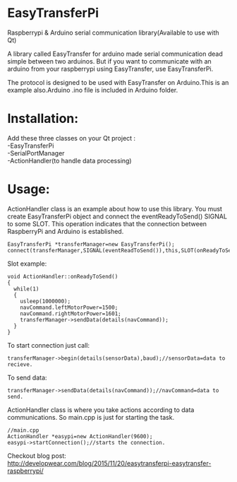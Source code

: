 # EasyTransferPi
Raspberrypi &amp; Arduino serial communication library(Available to use with Qt)

A library called EasyTransfer for arduino made serial communication dead simple between two arduinos.
But if you want to communicate with an arduino from your raspberrypi using EasyTransfer, use EasyTransferPi.

The protocol is designed to be used with EasyTransfer on Arduino.This is an example also.Arduino .ino file is included in Arduino folder.

# Installation:
Add these three classes on your Qt project :
<br />-EasyTransferPi
<br />-SerialPortManager
<br />-ActionHandler(to handle data processing)

# Usage:
ActionHandler class is an example about how to use this library.
You must create EasyTransferPi object and connect the eventReadyToSend() SIGNAL to some SLOT.
This operation indicates that the connection between RaspberryPi and Arduino is established.
```
EasyTransferPi *transferManager=new EasyTransferPi();
connect(transferManager,SIGNAL(eventReadToSend()),this,SLOT(onReadyToSend()));
```
Slot example:
```
void ActionHandler::onReadyToSend()
{
  while(1)
  {
    usleep(1000000);
    navCommand.leftMotorPower=1500;
    navCommand.rightMotorPower=1601;
    transferManager->sendData(details(navCommand));
  }
}
```
To start connection just call:
```
transferManager->begin(details(sensorData),baud);//sensorData=data to recieve.
```
To send data:
```
transferManager->sendData(details(navCommand));//navCommand=data to send.
```
ActionHandler class is where you take actions according to data communications.
So main.cpp is just for starting the task.
```
//main.cpp
ActionHandler *easypi=new ActionHandler(9600);
easypi->startConnection();//starts the connection.
```

Checkout blog post: http://developwear.com/blog/2015/11/20/easytransferpi-easytransfer-raspberrypi/
